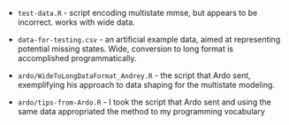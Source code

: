 
- `test-data.R` -  script encoding multistate mmse, but appears to be incorrect. works with wide data. 
- `data-for-testing.csv` - an artificial example data, aimed at representing potential missing states. Wide, conversion to long format is accomplished programmatically.

- `ardo/WideToLongDataFormat_Andrey.R` - the script that Ardo sent, exemplifying his approach to data shaping for the multistate modeling. 
- `ardo/tips-from-Ardo.R` - I took the script that Ardo sent and using the same data appropriated the method to my programming vocabulary

